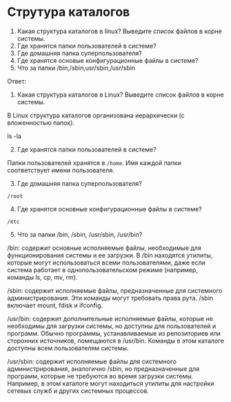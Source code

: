 # Струтура каталогов

1) Какая структура каталогов в linux? Выведите список файлов в корне системы.
2) Где хранятся папки пользователей в системе?
3) Где домашняя папка суперпользователя?
4) Где хранятся основые конфигурационные файлы в системе?
5) Что за папки /bin,/sbin,usr/sbin,/usr/sbin

Ответ: 

1) Какая структура каталогов в Linux? Выведите список файлов в корне системы.

В Linux структура каталогов организована иерархически (с вложенностью папок).

ls -la

2) Где хранятся папки пользователей в системе?

Папки пользователей хранятся в `/home`. Имя каждой папки соответствует имени пользователя.

3) Где домашняя папка суперпользователя?

`/root`

4) Где хранятся основные конфигурационные файлы в системе?

`/etc`

5) Что за папки /bin, /sbin, /usr/sbin, /usr/bin?

/bin:
содержит основные исполняемые файлы, необходимые для функционирования системы и ее загрузки.
В /bin находятся утилиты, которые могут использоваться всеми пользователями, даже если система работает в однопользовательском режиме (например, команды ls, cp, mv, rm).

/sbin:
содержит исполняемые файлы, предназначенные для системного администрирования. Эти команды могут требовать права рута.
/sbin включает mount, fdisk и ifconfig.

/usr/bin:
содержит дополнительные исполняемые файлы, которые не необходимы для загрузки системы, но доступны для пользователей и программ.
Обычно программы, устанавливаемые из репозиториев или сторонних источников, помещаются в /usr/bin. Команды в этом каталоге доступны всем пользователям системы.

/usr/sbin:
содержит исполняемые файлы для системного администрирования, аналогично /sbin, но предназначенные для программ, которые не требуются во время загрузки системы.
Например, в этом каталоге могут находиться утилиты для настройки сетевых служб и других системных процессов.
